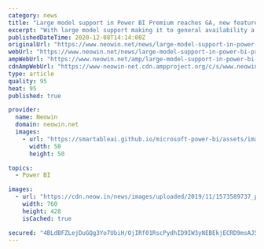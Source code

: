 ```yaml
---
category: news
title: "Large model support in Power BI Premium reaches GA, new features announced"
excerpt: "With large model support making it to general availability a year on, new capabilities including user interface enhancements, multi-geo support, and more have been unveiled for the release as well."
publishedDateTime: 2020-12-08T14:14:00Z
originalUrl: "https://www.neowin.net/news/large-model-support-in-power-bi-premium-reaches-ga-new-features-announced"
webUrl: "https://www.neowin.net/news/large-model-support-in-power-bi-premium-reaches-ga-new-features-announced"
ampWebUrl: "https://www.neowin.net/amp/large-model-support-in-power-bi-premium-reaches-ga-new-features-announced/"
cdnAmpWebUrl: "https://www-neowin-net.cdn.ampproject.org/c/s/www.neowin.net/amp/large-model-support-in-power-bi-premium-reaches-ga-new-features-announced/"
type: article
quality: 95
heat: 95
published: true

provider:
  name: Neowin
  domain: neowin.net
  images:
    - url: "https://smartableai.github.io/microsoft-power-bi/assets/images/organizations/neowin.net-50x50.jpg"
      width: 50
      height: 50

topics:
  - Power BI

images:
  - url: "https://cdn.neow.in/news/images/uploaded/2019/11/1573589737_power_bi_story.jpg"
    width: 760
    height: 428
    isCached: true

secured: "4BLdBFZLejDuGQg3Yo7UbiH/OjIRf01RscPydhID9IW3yNEBEkjECRD9msAJ5HD8wuu88YI8enBEy7iI58Pl6BUzw0P8hpi0kdYVqIps36CIcz4rH0riF/6J6dnqWq+CIdF/ib2RfdNUYNG6o4mdFtcyPD4Mw8wL1pysNGc1+2xHo7LGK+9c7TrUEzB0uAiNt0+mKGBzwEurEfADIviFUZ9yCamI3YbmlvteEk4S8S+kwRDLsmY1bqkahezctNymDCGX9R1yS4EdhC4t4ya9C3O2gE+1vfVdeio8R/Zd0WwgMdBXlFXltu3CBEYKXdg2HctD+Oa/krlGaFOIuHVsJUxvgqE34yUf7Pp/V1mf0Ts=;Zi6P4Z503DYx1HKRqxL96w=="
---
```


